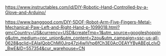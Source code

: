 https://www.instructables.com/id/DIY-Robotic-Hand-Controlled-by-a-Glove-and-Arduino/

https://www.banggood.com/DIY-5DOF-Robot-Arm-Five-Fingers-Metal-Mechanical-Paw-Left-and-Right-Hand-p-1099018.html?gmcCountry=US&currency=USD&createTmp=1&utm_source=googleshopping&utm_medium=cpc_union&utm_content=2zou&utm_campaign=ssc-us-all-0628&gclid=EAIaIQobChMI0Jrq47zi4wIVhp6fCh3E0AcOEAYYByABEgLclvD_BwE&ID=557354&cur_warehouse=CN

